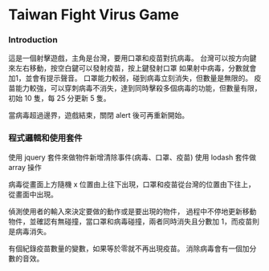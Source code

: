 # Taiwan Fight Virus Game

### Introduction

這是一個射擊遊戲，主角是台灣，要用口罩和疫苗對抗病毒。
台灣可以按方向鍵來左右移動，按空白鍵可以發射疫苗，按上鍵發射口罩
如果射中病毒，分數就會加1，並會有提示聲音。
口罩能力較弱，碰到病毒立刻消失，但數量是無限的。
疫苗能力較強，可以穿刺病毒不消失，達到同時擊殺多個病毒的功能，但數量有限，初始 10 隻，每 25 分更新 5 隻。

當病毒超過邊界，遊戲結束，關閉 alert 後可再重新開始。


### 程式邏輯和使用套件

使用 jquery 套件來做物件新增清除事件(病毒、口罩、疫苗)
使用 lodash 套件做 array 操作

病毒從畫面上方隨機 x 位置由上往下出現，口罩和疫苗從台灣的位置由下往上，從畫面中出現。

偵測使用者的輸入來決定要做的動作或是要出現的物件，
過程中不停地更新移動物件，並確認有無碰撞，當口罩和病毒碰撞，兩者同時消失且分數加 1，而疫苗則是病毒消失。

有個紀錄疫苗數量的變數，如果等於零就不再出現疫苗。
消除病毒會有一個加分數的音效。